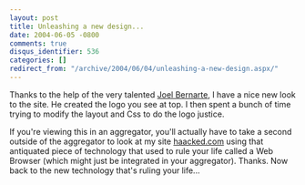 ```yaml
---
layout: post
title: Unleashing a new design...
date: 2004-06-05 -0800
comments: true
disqus_identifier: 536
categories: []
redirect_from: "/archive/2004/06/04/unleashing-a-new-design.aspx/"
---
```


Thanks to the help of the very talented [Joel
Bernarte](http://jbernarte.com/), I have a nice new look to the site. He
created the logo you see at top. I then spent a bunch of time trying to
modify the layout and Css to do the logo justice.

If you're viewing this in an aggregator, you'll actually have to take a
second outside of the aggregator to look at my site
[haacked.com](http://haacked.com/) using that antiquated piece of
technology that used to rule your life called a Web Browser (which might
just be integrated in your aggregator). Thanks. Now back to the new
technology that's ruling your life...

